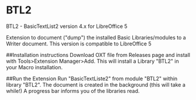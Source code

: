 # BTL2
BTL2 - BasicTextList2  version 4.x  for LibreOffice 5

Extension to document ("dump") the installed Basic Libraries/modules to a Writer document.
This version is compatible to LibreOffice 5

##Installation instructions
Download OXT file from Releases page and install with Tools>Extension Manager>Add.
This will install a Library "BTL2" in your Macro installation.

##Run the Extension 
Run "BasicTextListe2" from module "BTL2" within library "BTL2".
The document is created in the background (this will take a while!)
A progress bar informs you of the libraries read.
